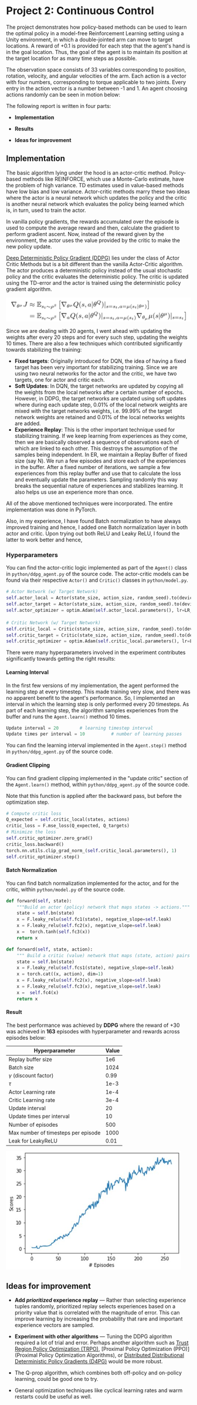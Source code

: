 # Project 2: Continuous Control

The project demonstrates how policy-based methods can be used to learn the optimal policy in a model-free Reinforcement Learning setting using a Unity environment, in which a double-jointed arm can move to target locations. A reward of +0.1 is provided for each step that the agent's hand is in the goal location. Thus, the goal of the agent is to maintain its position at the target location for as many time steps as possible.

The observation space consists of 33 variables corresponding to position, rotation, velocity, and angular velocities of the arm. Each action is a vector with four numbers, corresponding to torque applicable to two joints. Every entry in the action vector is a number between -1 and 1. An agent choosing actions randomly can be seen in motion below:



The following report is written in four parts:

- **Implementation**

- **Results**

- **Ideas for improvement** 

  

## Implementation

The basic algorithm lying under the hood is an actor-critic method. Policy-based methods like REINFORCE, which use a Monte-Carlo estimate, have the problem of high variance. TD estimates used in value-based methods have low bias and low variance. Actor-critic methods marry these two ideas where the actor is a neural network which updates the policy and the critic is another neural network which evaluates the policy being learned which is, in turn, used to train the actor.



In vanilla policy gradients, the rewards accumulated over the episode is used to compute the average reward and then, calculate the gradient to perform gradient ascent. Now, instead of the reward given by the environment, the actor uses the value provided by the critic to make the new policy update.



[Deep Deterministic Policy Gradient (DDPG)](https://arxiv.org/abs/1509.02971) lies under the class of Actor Critic Methods but is a bit different than the vanilla Actor-Critic algorithm. The actor produces a deterministic policy instead of the usual stochastic policy and the critic evaluates the deterministic policy. The critic is updated using the TD-error and the actor is trained using the deterministic policy gradient algorithm.

![dpg](./images/dpg.png)  

Since we are dealing with 20 agents, I went ahead with updating the weights after every 20 steps and for every such step, updating the weights 10 times. There are also a few techniques which contributed significantly towards stabilizing the training:

- **Fixed targets**: Originally introduced for DQN, the idea of having a fixed target has been very important for stabilizing training. Since we are using two neural networks for the actor and the critic, we have two targets, one for actor and critic each. 
- **Soft Updates**: In DQN, the target networks are updated by copying all the weights from the local networks after a certain number of epochs. However, in DDPG, the target networks are updated using soft updates where during each update step, 0.01% of the local network weights are mixed with the target networks weights, i.e. 99.99% of the target network weights are retained and 0.01% of the local networks weights are added.
- **Experience Replay**: This is the other important technique used for stabilizing training. If we keep learning from experiences as they come, then we are basically observed a sequence of observations each of which are linked to each other. This destroys the assumption of the samples being independent. In ER, we maintain a Replay Buffer of fixed size (say N). We run a few episodes and store each of the experiences in the buffer. After a fixed number of iterations, we sample a few experiences from this replay buffer and use that to calculate the loss and eventually update the parameters. Sampling randomly this way breaks the sequential nature of experiences and stabilizes learning. It also helps us use an experience more than once.

All of the above mentioned techniques were incorporated. The entire implementation was done in PyTorch. 

Also, in my experience, I have found Batch normalization to have always improved training and hence, I added one Batch normalization layer in both actor and critic. Upon trying out both ReLU and Leaky ReLU, I found the latter to work better and hence, 

### Hyperparameters

You can find the actor-critic logic implemented as part of the `Agent()` class in `python/ddpg_agent.py` of the source code. The actor-critic models can be found via their respective `Actor()` and `Critic()` classes in `python/model.py`.

```python
# Actor Network (w/ Target Network)
self.actor_local = Actor(state_size, action_size, random_seed).to(device)
self.actor_target = Actor(state_size, action_size, random_seed).to(device)
self.actor_optimizer = optim.Adam(self.actor_local.parameters(), lr=LR_ACTOR)

# Critic Network (w/ Target Network)
self.critic_local = Critic(state_size, action_size, random_seed).to(device)
self.critic_target = Critic(state_size, action_size, random_seed).to(device)
self.critic_optimizer = optim.Adam(self.critic_local.parameters(), lr=LR_CRITIC, weight_decay=WEIGHT_DECAY)
```

There were many hyperparameters involved in the experiment contributes significantly towards getting the right results:

#### Learning Interval
In the first few versions of my implementation, the agent performed the learning step at every timestep. This made training very slow, and there was no apparent benefit to the agent's performance. So, I implemented an interval in which the learning step is only performed every 20 timesteps. As part of each learning step, the algorithm samples experiences from the buffer and runs the `Agent.learn()` method 10 times.

```python
Update interval = 20        # learning timestep interval
Update times per interval = 10          # number of learning passes
```

You can find the learning interval implemented in the `Agent.step()` method in `python/ddpg_agent.py` of the source code.

#### Gradient Clipping
You can find gradient clipping implemented in the "update critic" section of the `Agent.learn()` method, within `python/ddpg_agent.py` of the source code.

Note that this function is applied after the backward pass, but before the optimization step.

```python
# Compute critic loss
Q_expected = self.critic_local(states, actions)
critic_loss = F.mse_loss(Q_expected, Q_targets)
# Minimize the loss
self.critic_optimizer.zero_grad()
critic_loss.backward()
torch.nn.utils.clip_grad_norm_(self.critic_local.parameters(), 1)
self.critic_optimizer.step()
```

#### Batch Normalization
You can find batch normalization implemented for the actor, and for the critic, within `python/model.py` of the source code.

```python
def forward(self, state):
    """Build an actor (policy) network that maps states -> actions."""
    state = self.bn(state)
    x = F.leaky_relu(self.fc1(state), negative_slope=self.leak)
    x = F.leaky_relu(self.fc2(x), negative_slope=self.leak)
    x =  torch.tanh(self.fc3(x))
    return x
```
```python
def forward(self, state, action):
    """ Build a critic (value) network that maps (state, action) pairs -> Q-values."""
    state = self.bn(state)
    x = F.leaky_relu(self.fcs1(state), negative_slope=self.leak)
    x = torch.cat((x, action), dim=1)
    x = F.leaky_relu(self.fc2(x), negative_slope=self.leak)
    x = F.leaky_relu(self.fc3(x), negative_slope=self.leak)
    x =  self.fc4(x)
    return x
```

#### Result
The best performance was achieved by **DDPG** where the reward of +30 was achieved in **163** episodes with hyperparameter and rewards across episodes below:

| Hyperparameter                      | Value |
| ----------------------------------- | ----- |
| Replay buffer size                  | 1e6   |
| Batch size                          | 1024  |
| $\gamma$ (discount factor)          | 0.99  |
| $\tau$                              | 1e-3  |
| Actor Learning rate                 | 1e-4  |
| Critic Learning rate                | 3e-4  |
| Update interval                     | 20    |
| Update times per interval           | 10    |
| Number of episodes                  | 500   |
| Max number of timesteps per episode | 1000  |
| Leak for LeakyReLU                  | 0.01  |

![ddpg](.\python\scores_plot.png)


## Ideas for improvement

- **Add *prioritized* experience replay** &mdash; Rather than selecting experience tuples randomly, prioritized replay selects experiences based on a priority value that is correlated with the magnitude of error. This can improve learning by increasing the probability that rare and important experience vectors are sampled.

- **Experiment with other algorithms** &mdash; Tuning the DDPG algorithm required a lot of trial and error. Perhaps another algorithm such as [Trust Region Policy Optimization (TRPO)](https://arxiv.org/abs/1502.05477), [Proximal Policy Optimization (PPO)](Proximal Policy Optimization Algorithms), or [Distributed Distributional Deterministic Policy Gradients (D4PG)](https://arxiv.org/abs/1804.08617) would be more robust.

- The Q-prop algorithm, which combines both off-policy  and on-policy learning, could be good one to try.

- General optimization techniques like cyclical learning rates and warm restarts could be useful as well.

  